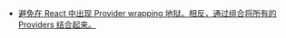- [避免在 React 中出现 Provider wrapping 地狱。相反，通过组合将所有的 Providers 结合起来。](https://twitter.com/_georgemoller/status/1703935267327901722)